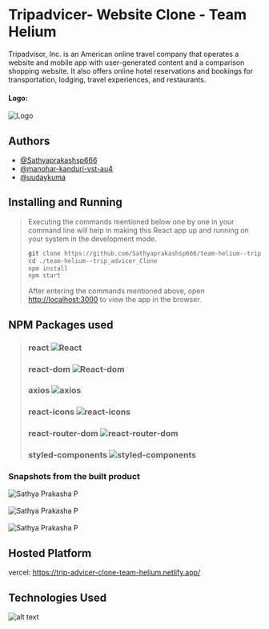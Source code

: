 
# Tripadvicer- Website Clone - Team Helium

Tripadvisor, Inc. is an American online travel company that operates a website and mobile app with user-generated content and a comparison shopping website. It also offers online hotel reservations and bookings for transportation, lodging, travel experiences, and restaurants.

#### Logo: 
![](https://upload.wikimedia.org/wikipedia/commons/thumb/3/3e/Tripadvisor_Logo_circle-green_vertical-lockup_registered_RGB.svg/220px-Tripadvisor_Logo_circle-green_vertical-lockup_registered_RGB.svg.png "Logo")

## Authors

- [@Sathyaprakashsp666](https://github.com/Sathyaprakashsp666)
- [@manohar-kanduri-vst-au4](https://github.com/manohar-kanduri-vst-au4)
- [@uudaykuma](https://github.com/uudaykuma)

## Installing and Running
> Executing the commands mentioned below one by one in your command line will help in making this React app up and running on your system in the development mode.
> 
> ```bash
> git clone https://github.com/Sathyaprakashsp666/team-helium--trip_advicer_Clone.git
> cd ./team-helium--trip_advicer_Clone
> npm install
> npm start
> ```
> After entering the commands mentioned above, open [http://localhost:3000](http://localhost:3000) to view the app in the browser.

## NPM Packages used 
> ### react ![React](https://img.shields.io/npm/v/react.svg)
> ### react-dom ![React-dom](https://img.shields.io/npm/v/react-dom.svg)
> ### axios ![axios](https://img.shields.io/npm/v/axios.svg)
> ### react-icons ![react-icons](https://img.shields.io/npm/v/react-icons.svg)
> ### react-router-dom ![react-router-dom](https://img.shields.io/npm/v/react-router-dom.svg)
> ### styled-components ![styled-components](https://img.shields.io/npm/v/styled-components.svg)

### Snapshots from the built product

![Sathya Prakasha P](https://github.com/Sathyaprakashsp666/team-helium--trip_advicer_Clone/blob/main/Navbar.png)
<br/><br/>
![Sathya Prakasha P](https://github.com/Sathyaprakashsp666/team-helium--trip_advicer_Clone/blob/main/landing_page.png)
<br/><br/>
![Sathya Prakasha P](https://github.com/Sathyaprakashsp666/team-helium--trip_advicer_Clone/blob/main/rental_page.png)



## Hosted Platform 

vercel: https://trip-advicer-clone-team-helium.netlify.app/

## Technologies Used

![alt text](https://fiverr-res.cloudinary.com/images/t_main1,q_auto,f_auto,q_auto,f_auto/gigs/185188120/original/b084c38d746e1cc36e133e7557c06c4e47a45198/create-responsive-websites-using-html-css-javascript-react.jpeg "Logo Title Text 1")

